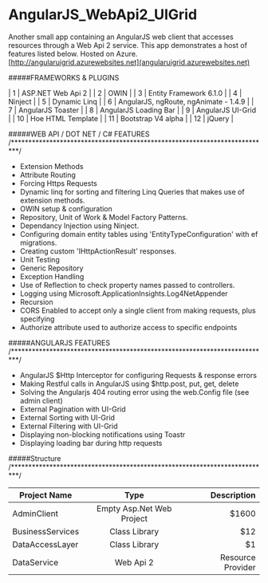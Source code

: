 # AngularJS_WebApi2_UIGrid
Another small app containing an AngularJS web client that accesses resources through a Web Api 2 service. 
This app demonstrates a host of features listed below. Hosted on Azure. [http://angularuigrid.azurewebsites.net](angularuigrid.azurewebsites.net)


#####FRAMEWORKS & PLUGINS

| 1 | ASP.NET Web Api 2 |
| 2 | OWIN |
| 3 | Entity Framework 6.1.0 |
| 4 | Ninject |
| 5 | Dynamic Linq |
| 6 | AngularJS, ngRoute, ngAnimate - 1.4.9 |
| 7 | AngularJS Toaster |
| 8 | AngularJS Loading Bar |
| 9 | AngularJS UI-Grid |
| 10 | Hoe HTML Template |
| 11 | Bootstrap V4 alpha |
| 12 | jQuery |


#####WEB API / DOT NET / C# FEATURES
/**************************************************************************/
* Extension Methods
* Attribute Routing
* Forcing Https Requests
* Dynamic linq for sorting and filtering Linq Queries that makes use of extension methods.
* OWIN setup & configuration
* Repository, Unit of Work & Model Factory Patterns.
* Dependancy Injection using Ninject.
* Configuring domain entity tables using 'EntityTypeConfiguration' with ef migrations.
* Creating custom 'IHttpActionResult' responses.
* Unit Testing
* Generic Repository
* Exception Handling
* Use of Reflection to check property names passed to controllers.
* Logging using Microsoft.ApplicationInsights.Log4NetAppender
* Recursion
* CORS Enabled to accept only a single client from making requests, plus specifying 
* Authorize attribute used to authorize access to specific endpoints


#####ANGULARJS FEATURES
/**************************************************************************/
* AngularJS $Http Interceptor for configuring Requests & response errors
* Making Restful calls in AngularJS using $http.post, put, get, delete
* Solving the Angularjs 404 routing error using the web.Config file (see admin client)
* External Pagination with UI-Grid
* External Sorting with UI-Grid
* External Filtering with UI-Grid
* Displaying non-blocking notifications using Toastr
* Displaying loading bar during http requests


#####Structure
/**************************************************************************/

| Project Name        | Type           | Description  |
| ---------------- |:-------------:| -----:|
| AdminClient     | Empty Asp.Net Web Project | $1600 |
| BusinessServices      |  Class Library      |   $12 |
| DataAccessLayer | Class Library      |    $1 |
| DataService | Web Api 2 | Resource Provider |



